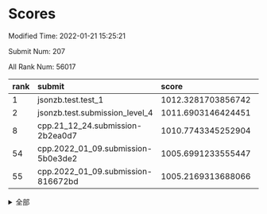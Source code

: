 # Scores

Modified Time: 2022-01-21 15:25:21

Submit Num: 207

All Rank Num: 56017

| rank |               submit               |       score        |       sigma        | pk_num |
| :--- | :--------------------------------- | :----------------- | :----------------- | :----- |
| 1    | jsonzb.test.test_1                 | 1012.3281703856742 | 0.7818520691984072 | 1084   |
| 2    | jsonzb.test.submission_level_4     | 1011.6903146424451 | 0.8022057855648254 | 1082   |
| 8    | cpp.21_12_24.submission-2b2ea0d7   | 1010.7743345252904 | 0.7930165914861893 | 1084   |
| 54   | cpp.2022_01_09.submission-5b0e3de2 | 1005.6991233555447 | 0.7255122947884494 | 1079   |
| 55   | cpp.2022_01_09.submission-816672bd | 1005.2169313688066 | 0.7058955967783952 | 1087   |


<details>
<summary>全部</summary>

| rank |                 submit                 |       score        |       sigma        | pk_num |
| :--- | :------------------------------------- | :----------------- | :----------------- | :----- |
| 1    | jsonzb.test.test_1                     | 1012.3281703856742 | 0.7818520691984072 | 1084   |
| 2    | jsonzb.test.submission_level_4         | 1011.6903146424451 | 0.8022057855648254 | 1082   |
| 3    | gobigger.level_3.submission_level_3_0  | 1011.3817137728913 | 0.7605149009332376 | 1081   |
| 4    | gobigger.level_3.submission_level_3_49 | 1011.3118823256164 | 0.7873596038267479 | 1082   |
| 5    | gobigger.level_3.submission_level_3_45 | 1011.1694934685028 | 0.777379790163337  | 1085   |
| 6    | gobigger.level_3.submission_level_3_35 | 1010.9795464616004 | 0.7570343550153199 | 1086   |
| 7    | gobigger.level_3.submission_level_3_44 | 1010.8616426196581 | 0.7664705991130204 | 1081   |
| 8    | cpp.21_12_24.submission-2b2ea0d7       | 1010.7743345252904 | 0.7930165914861893 | 1084   |
| 9    | gobigger.level_3.submission_level_3_4  | 1010.7724592726113 | 0.7651512548955808 | 1079   |
| 10   | gobigger.level_3.submission_level_3_19 | 1010.727623912566  | 0.7679016321004695 | 1084   |
| 11   | gobigger.level_3.submission_level_3_9  | 1010.6456275455987 | 0.7655345357450732 | 1082   |
| 12   | gobigger.level_3.submission_level_3_13 | 1010.5103860555676 | 0.7568483590522618 | 1086   |
| 13   | gobigger.level_3.submission_level_3_40 | 1010.4242833789492 | 0.7579978148907861 | 1084   |
| 14   | gobigger.level_3.submission_level_3_48 | 1010.3491940335707 | 0.7593818281034752 | 1082   |
| 15   | gobigger.level_3.submission_level_3_28 | 1010.2510529997355 | 0.7424972492179477 | 1083   |
| 16   | gobigger.level_3.submission_level_3_16 | 1010.2045027023871 | 0.757734140305114  | 1083   |
| 17   | gobigger.level_3.submission_level_3_15 | 1010.1983013013695 | 0.7754163958126999 | 1088   |
| 18   | gobigger.level_3.submission_level_3_25 | 1010.1853454840563 | 0.7929459525021384 | 1078   |
| 19   | gobigger.level_3.submission_level_3_18 | 1010.1598033444618 | 0.7573101727689335 | 1082   |
| 20   | gobigger.level_3.submission_level_3_42 | 1010.0084426943292 | 0.7747611268958309 | 1082   |
| 21   | gobigger.level_3.submission_level_3_1  | 1009.9808607244145 | 0.7701589846965712 | 1081   |
| 22   | gobigger.level_3.submission_level_3_31 | 1009.9632648659027 | 0.7490531637501433 | 1081   |
| 23   | gobigger.level_3.submission_level_3_24 | 1009.9495306643439 | 0.750702345832239  | 1080   |
| 24   | gobigger.level_3.submission_level_3_27 | 1009.9378502418787 | 0.7534502715423034 | 1081   |
| 25   | gobigger.level_3.submission_level_3_11 | 1009.9299409532973 | 0.7519058221423235 | 1079   |
| 26   | gobigger.level_3.submission_level_3_6  | 1009.8841951319312 | 0.7630440129953193 | 1079   |
| 27   | gobigger.level_3.submission_level_3_17 | 1009.759295528455  | 0.7757838856959786 | 1077   |
| 28   | gobigger.level_3.submission_level_3_22 | 1009.6853085823489 | 0.7412951528016365 | 1089   |
| 29   | gobigger.level_3.submission_level_3_26 | 1009.6513835277815 | 0.751652991756889  | 1082   |
| 30   | gobigger.level_3.submission_level_3_39 | 1009.6386551295648 | 0.7545285849909523 | 1086   |
| 31   | gobigger.level_3.submission_level_3_21 | 1009.6362292628974 | 0.7565025937286778 | 1081   |
| 32   | gobigger.level_3.submission_level_3_23 | 1009.6199604836116 | 0.762552463990044  | 1081   |
| 33   | gobigger.level_3.submission_level_3_8  | 1009.5989709302637 | 0.7606306551702363 | 1086   |
| 34   | gobigger.level_3.submission_level_3_33 | 1009.5847219793859 | 0.7387139421213029 | 1082   |
| 35   | gobigger.level_3.submission_level_3_32 | 1009.5768838019738 | 0.7688613695638775 | 1082   |
| 36   | gobigger.level_3.submission_level_3_2  | 1009.5679074076656 | 0.741268191204775  | 1081   |
| 37   | gobigger.level_3.submission_level_3_14 | 1009.5168867621078 | 0.7491942866156525 | 1085   |
| 38   | gobigger.level_3.submission_level_3_30 | 1009.4910311819328 | 0.7495305654783078 | 1083   |
| 39   | gobigger.level_3.submission_level_3_7  | 1009.4025623971294 | 0.7479942603356161 | 1079   |
| 40   | gobigger.level_3.submission_level_3_43 | 1009.3070105741281 | 0.7418631716372154 | 1087   |
| 41   | gobigger.level_3.submission_level_3_46 | 1009.2915067506293 | 0.746914774572514  | 1081   |
| 42   | gobigger.level_3.submission_level_3_34 | 1009.2497096942175 | 0.759875988876705  | 1082   |
| 43   | gobigger.level_3.submission_level_3_20 | 1009.2220653982268 | 0.7413852293712082 | 1080   |
| 44   | gobigger.level_3.submission_level_3_38 | 1009.1453512314964 | 0.7575300057327413 | 1082   |
| 45   | gobigger.level_3.submission_level_3_3  | 1009.0988671694879 | 0.7537181891331284 | 1080   |
| 46   | gobigger.level_3.submission_level_3_47 | 1008.9958675906388 | 0.7467136259145069 | 1083   |
| 47   | gobigger.level_3.submission_level_3_41 | 1008.8094442304374 | 0.7373195200195966 | 1083   |
| 48   | gobigger.level_3.submission_level_3_36 | 1008.6843508023005 | 0.7603328574372439 | 1082   |
| 49   | gobigger.level_3.submission_level_3_12 | 1008.6756071246172 | 0.7521078664447512 | 1083   |
| 50   | gobigger.level_3.submission_level_3_5  | 1008.6114225307325 | 0.7468678163272304 | 1082   |
| 51   | gobigger.level_3.submission_level_3_29 | 1008.5714823376079 | 0.7592340572029797 | 1082   |
| 52   | gobigger.level_3.submission_level_3_10 | 1008.4796233449935 | 0.726267983250899  | 1083   |
| 53   | gobigger.level_3.submission_level_3_37 | 1007.8295422677369 | 0.7478913557290222 | 1084   |
| 54   | cpp.2022_01_09.submission-5b0e3de2     | 1005.6991233555447 | 0.7255122947884494 | 1079   |
| 55   | cpp.2022_01_09.submission-816672bd     | 1005.2169313688066 | 0.7058955967783952 | 1087   |
| 56   | gobigger.level_1.submission_level_1_30 | 1004.6504457540449 | 0.7210325430646397 | 1083   |
| 57   | gobigger.level_1.submission_level_1_3  | 1004.5300267276309 | 0.7055516762390386 | 1082   |
| 58   | gobigger.level_1.submission_level_1_27 | 1004.456143744384  | 0.712267275604296  | 1086   |
| 59   | gobigger.level_1.submission_level_1_34 | 1004.3433825797597 | 0.7097042021793686 | 1082   |
| 60   | gobigger.level_1.submission_level_1_35 | 1004.2721579394077 | 0.7158525134341794 | 1080   |
| 61   | gobigger.level_1.submission_level_1_31 | 1004.2214853414823 | 0.7247067268000932 | 1086   |
| 62   | gobigger.level_1.submission_level_1_20 | 1004.1696907836697 | 0.7164231303253369 | 1082   |
| 63   | gobigger.level_1.submission_level_1_12 | 1004.0869582857557 | 0.7189160210952462 | 1083   |
| 64   | gobigger.level_1.submission_level_1_29 | 1004.0536746373526 | 0.7154913154493839 | 1081   |
| 65   | gobigger.level_1.submission_level_1_6  | 1003.9935926390376 | 0.7249445542027793 | 1083   |
| 66   | gobigger.level_1.submission_level_1_48 | 1003.94069029126   | 0.7139973438276763 | 1078   |
| 67   | gobigger.level_1.submission_level_1_22 | 1003.8824609299157 | 0.7162212191340026 | 1083   |
| 68   | gobigger.level_1.submission_level_1_26 | 1003.8811201965674 | 0.7125865401364316 | 1084   |
| 69   | gobigger.level_1.submission_level_1_41 | 1003.8629661570171 | 0.711685858110201  | 1088   |
| 70   | gobigger.level_1.submission_level_1_11 | 1003.8059568231332 | 0.7088910041257207 | 1088   |
| 71   | gobigger.level_1.submission_level_1_24 | 1003.7927982500166 | 0.7212021133290631 | 1081   |
| 72   | gobigger.level_1.submission_level_1_13 | 1003.6293563602844 | 0.712404959140912  | 1085   |
| 73   | gobigger.level_1.submission_level_1_15 | 1003.6247007322823 | 0.716271529384552  | 1085   |
| 74   | gobigger.level_1.submission_level_1_25 | 1003.5714139855723 | 0.7134356215129941 | 1081   |
| 75   | gobigger.level_1.submission_level_1_7  | 1003.5305873528033 | 0.7171925606568171 | 1084   |
| 76   | gobigger.level_1.submission_level_1_21 | 1003.5155473149182 | 0.7138787899870539 | 1086   |
| 77   | gobigger.level_1.submission_level_1_19 | 1003.4596591227089 | 0.7187974486518554 | 1075   |
| 78   | gobigger.level_1.submission_level_1_9  | 1003.4526010038995 | 0.7051368407509633 | 1086   |
| 79   | gobigger.level_1.submission_level_1_47 | 1003.4376592608612 | 0.7171010974857078 | 1084   |
| 80   | gobigger.level_1.submission_level_1_8  | 1003.2946406042519 | 0.7235063062784229 | 1086   |
| 81   | gobigger.level_1.submission_level_1_16 | 1003.2346766449671 | 0.7095012562649988 | 1081   |
| 82   | gobigger.level_1.submission_level_1_18 | 1003.1849620884433 | 0.7138642163787119 | 1083   |
| 83   | gobigger.level_1.submission_level_1_28 | 1003.1447294644568 | 0.698601920030415  | 1080   |
| 84   | gobigger.level_1.submission_level_1_46 | 1003.1383538499149 | 0.7136810115096699 | 1082   |
| 85   | gobigger.level_1.submission_level_1_49 | 1003.1227889197861 | 0.7273652987404493 | 1082   |
| 86   | gobigger.level_1.submission_level_1_33 | 1003.1166945926385 | 0.7227591074283053 | 1078   |
| 87   | gobigger.level_1.submission_level_1_23 | 1003.0402241268379 | 0.7147446710136168 | 1086   |
| 88   | gobigger.level_1.submission_level_1_39 | 1002.8628319619156 | 0.7244096293496846 | 1085   |
| 89   | gobigger.level_1.submission_level_1_32 | 1002.8611046081394 | 0.7190537306355234 | 1083   |
| 90   | gobigger.level_1.submission_level_1_43 | 1002.807503563293  | 0.7145703523568218 | 1080   |
| 91   | gobigger.level_1.submission_level_1_40 | 1002.725011202535  | 0.7058486068817232 | 1080   |
| 92   | gobigger.level_1.submission_level_1_0  | 1002.7236477917776 | 0.7188007678581436 | 1087   |
| 93   | gobigger.level_1.submission_level_1_14 | 1002.703792825472  | 0.718027093960618  | 1083   |
| 94   | gobigger.level_1.submission_level_1_1  | 1002.6092515384441 | 0.7121931713017745 | 1087   |
| 95   | gobigger.level_1.submission_level_1_10 | 1002.5362781781771 | 0.7169969747610767 | 1080   |
| 96   | gobigger.level_1.submission_level_1_2  | 1002.2423895093117 | 0.7114584869894289 | 1080   |
| 97   | gobigger.level_1.submission_level_1_17 | 1002.2052689651832 | 0.714865936367666  | 1081   |
| 98   | gobigger.level_1.submission_level_1_45 | 1002.1496197229163 | 0.7175822480206977 | 1083   |
| 99   | gobigger.level_1.submission_level_1_37 | 1002.1419207212123 | 0.7098040647190521 | 1080   |
| 100  | gobigger.level_1.submission_level_1_44 | 1002.0806419410884 | 0.7045459521674906 | 1083   |
| 101  | gobigger.level_1.submission_level_1_5  | 1002.0045052802135 | 0.7153195301487547 | 1086   |
| 102  | gobigger.level_1.submission_level_1_38 | 1001.9364709660832 | 0.7110727502305956 | 1079   |
| 103  | gobigger.level_1.submission_level_1_4  | 1001.9198184668764 | 0.7310786500726794 | 1089   |
| 104  | gobigger.level_1.submission_level_1_36 | 1001.6264887745647 | 0.7086981740233158 | 1079   |
| 105  | gobigger.level_1.submission_level_1_42 | 1000.9448405217541 | 0.709025331827099  | 1085   |
| 106  | gobigger.random.submission_random_20   | 997.2682180448941  | 0.7173165149767449 | 1084   |
| 107  | gobigger.random.submission_random_24   | 997.1188880359067  | 0.7025262317414204 | 1081   |
| 108  | gobigger.random.submission_random_9    | 997.0819549691947  | 0.6932186167396925 | 1083   |
| 109  | gobigger.random.submission_random_2    | 996.9549478397216  | 0.7185407212653858 | 1080   |
| 110  | gobigger.random.submission_random_32   | 996.892697103442   | 0.719020071199218  | 1082   |
| 111  | gobigger.random.submission_random_15   | 996.6721195815462  | 0.7177081686019608 | 1079   |
| 112  | gobigger.random.submission_random_26   | 996.6520901315603  | 0.7136193819214404 | 1085   |
| 113  | gobigger.random.submission_random_37   | 996.6295014721421  | 0.7068668507647352 | 1082   |
| 114  | gobigger.random.submission_random_8    | 996.6169482100738  | 0.7067246328280465 | 1081   |
| 115  | gobigger.random.submission_random_14   | 996.5424361075004  | 0.7144591018626417 | 1087   |
| 116  | gobigger.random.submission_random_7    | 996.490063779383   | 0.7126907024897763 | 1081   |
| 117  | gobigger.random.submission_random_17   | 996.4789137473783  | 0.6983606205774103 | 1084   |
| 118  | gobigger.random.submission_random_25   | 996.3445737181898  | 0.6959399008338063 | 1088   |
| 119  | gobigger.random.submission_random_40   | 996.3050136870805  | 0.7067409282746299 | 1087   |
| 120  | gobigger.random.submission_random_29   | 996.285733303578   | 0.705766713966646  | 1082   |
| 121  | gobigger.random.submission_random_48   | 996.2230037034471  | 0.7100454274676906 | 1079   |
| 122  | gobigger.random.submission_random_12   | 996.2189722984746  | 0.7027739652533295 | 1083   |
| 123  | gobigger.random.submission_random_23   | 996.1952001721681  | 0.7067933913182757 | 1080   |
| 124  | gobigger.random.submission_random_18   | 996.1604863291515  | 0.7138263141150226 | 1081   |
| 125  | gobigger.random.submission_random_19   | 996.0536567083349  | 0.7009099075030663 | 1083   |
| 126  | gobigger.random.submission_random_11   | 996.0495683104979  | 0.7021176401244759 | 1084   |
| 127  | gobigger.random.submission_random_39   | 995.974484167871   | 0.7113468098202468 | 1084   |
| 128  | gobigger.random.submission_random_47   | 995.9570440137048  | 0.7245640443817049 | 1084   |
| 129  | gobigger.random.submission_random_38   | 995.956242666417   | 0.7113061194098639 | 1082   |
| 130  | gobigger.random.submission_random_13   | 995.8881832173503  | 0.7110331641255386 | 1081   |
| 131  | gobigger.random.submission_random_36   | 995.885387990243   | 0.7062251924992957 | 1079   |
| 132  | gobigger.random.submission_random_45   | 995.8841612338734  | 0.7110713863305005 | 1081   |
| 133  | gobigger.random.submission_random_46   | 995.7635371606804  | 0.7163725988688331 | 1087   |
| 134  | gobigger.random.submission_random_16   | 995.7581034314264  | 0.7197581593908349 | 1077   |
| 135  | gobigger.random.submission_random_30   | 995.7365656654375  | 0.7227337317394257 | 1079   |
| 136  | gobigger.random.submission_random_4    | 995.7127017023128  | 0.7130881025605587 | 1087   |
| 137  | gobigger.random.submission_random_27   | 995.6824405219968  | 0.7285488017874675 | 1078   |
| 138  | gobigger.random.submission_random_28   | 995.6603864139717  | 0.7080181152519646 | 1083   |
| 139  | gobigger.random.submission_random_21   | 995.6488498535768  | 0.7105862920099556 | 1083   |
| 140  | gobigger.random.submission_random_31   | 995.6045464369796  | 0.700009414170264  | 1080   |
| 141  | gobigger.random.submission_random_49   | 995.576732450733   | 0.7110702142030301 | 1089   |
| 142  | gobigger.random.submission_random_1    | 995.518841080838   | 0.70669424176325   | 1080   |
| 143  | gobigger.random.submission_random_44   | 995.4449889519238  | 0.6980751595184922 | 1081   |
| 144  | gobigger.random.submission_random_22   | 995.4395666309562  | 0.7097305257128262 | 1080   |
| 145  | gobigger.random.submission_random_3    | 995.3725014722704  | 0.7092035296412729 | 1083   |
| 146  | gobigger.random.submission_random_43   | 995.3159845704197  | 0.7097891628937634 | 1081   |
| 147  | gobigger.random.submission_random_5    | 995.304432287212   | 0.7099945958574818 | 1085   |
| 148  | gobigger.random.submission_random_42   | 995.2131377324683  | 0.7105335807694321 | 1083   |
| 149  | gobigger.random.submission_random_6    | 995.2024376618394  | 0.7230977627837839 | 1086   |
| 150  | gobigger.random.submission_random_0    | 995.0456206310739  | 0.7210432958165066 | 1083   |
| 151  | gobigger.random.submission_random_35   | 995.0143791378404  | 0.7275433031586411 | 1085   |
| 152  | gobigger.random.submission_random_34   | 994.9581867734937  | 0.7105074978291437 | 1079   |
| 153  | gobigger.random.submission_random_10   | 994.9389556768626  | 0.725014631531428  | 1081   |
| 154  | gobigger.random.submission_random_33   | 994.8795785144354  | 0.7434788029850491 | 1089   |
| 155  | gobigger.random.submission_random_41   | 994.8689362029661  | 0.717533840779365  | 1083   |
| 156  | gobigger.level_2.submission_level_2_44 | 994.1323958587421  | 0.7416396586126744 | 1082   |
| 157  | gobigger.level_2.submission_level_2_20 | 994.0621896743205  | 0.734072443867597  | 1082   |
| 158  | gobigger.level_2.submission_level_2_21 | 994.0307925825665  | 0.7348797252292484 | 1080   |
| 159  | gobigger.level_2.submission_level_2_5  | 993.6975313030922  | 0.7415767687826343 | 1079   |
| 160  | gobigger.level_2.submission_level_2_12 | 993.4451916109475  | 0.7458923181833533 | 1083   |
| 161  | gobigger.level_2.submission_level_2_9  | 993.1658793572407  | 0.7327228670523824 | 1080   |
| 162  | gobigger.level_2.submission_level_2_23 | 993.0458753066941  | 0.7338035074857251 | 1084   |
| 163  | gobigger.level_2.submission_level_2_33 | 992.8368527231589  | 0.7401138487241138 | 1081   |
| 164  | gobigger.level_2.submission_level_2_15 | 992.7977805019192  | 0.7338735152542426 | 1083   |
| 165  | gobigger.level_2.submission_level_2_43 | 992.7745718737693  | 0.7334506879801237 | 1081   |
| 166  | gobigger.level_2.submission_level_2_49 | 992.7728077455417  | 0.7354702085055537 | 1080   |
| 167  | gobigger.level_2.submission_level_2_17 | 992.7701841004248  | 0.748285522566007  | 1082   |
| 168  | gobigger.level_2.submission_level_2_36 | 992.7454626718887  | 0.733110416609439  | 1084   |
| 169  | gobigger.level_2.submission_level_2_34 | 992.7398534442417  | 0.7302517886972445 | 1088   |
| 170  | gobigger.level_2.submission_level_2_1  | 992.7200349730782  | 0.7471397169045809 | 1077   |
| 171  | gobigger.level_2.submission_level_2_35 | 992.5021818730204  | 0.735929819491114  | 1083   |
| 172  | gobigger.level_2.submission_level_2_7  | 992.4664452944621  | 0.7352746086039655 | 1084   |
| 173  | gobigger.level_2.submission_level_2_31 | 992.3865941279254  | 0.7506369861344081 | 1085   |
| 174  | gobigger.level_2.submission_level_2_14 | 992.3356898401556  | 0.7356512476856071 | 1083   |
| 175  | gobigger.level_2.submission_level_2_29 | 992.2847376211477  | 0.7457430161554855 | 1082   |
| 176  | gobigger.level_2.submission_level_2_22 | 992.2814972438609  | 0.7383038922624721 | 1085   |
| 177  | gobigger.level_2.submission_level_2_18 | 992.1446191909299  | 0.7489259679096204 | 1086   |
| 178  | gobigger.level_2.submission_level_2_46 | 992.1243785408171  | 0.750853773278119  | 1082   |
| 179  | gobigger.level_2.submission_level_2_11 | 992.0866672056894  | 0.721905139120565  | 1085   |
| 180  | gobigger.level_2.submission_level_2_48 | 992.0855095489172  | 0.7415102126623003 | 1077   |
| 181  | gobigger.level_2.submission_level_2_40 | 992.0537392427901  | 0.7408026017502181 | 1083   |
| 182  | gobigger.level_2.submission_level_2_4  | 992.0418401119387  | 0.7487050580193714 | 1081   |
| 183  | gobigger.level_2.submission_level_2_32 | 992.012750330955   | 0.7488896635144116 | 1082   |
| 184  | gobigger.level_2.submission_level_2_27 | 991.9053034984606  | 0.7418829079645537 | 1083   |
| 185  | gobigger.level_2.submission_level_2_0  | 991.881352841614   | 0.7451973334916553 | 1079   |
| 186  | gobigger.level_2.submission_level_2_45 | 991.8311508326965  | 0.7569792720936775 | 1086   |
| 187  | gobigger.level_2.submission_level_2_38 | 991.8086844822581  | 0.7398866775968779 | 1079   |
| 188  | gobigger.level_2.submission_level_2_19 | 991.787083433304   | 0.7564559765336104 | 1082   |
| 189  | gobigger.level_2.submission_level_2_24 | 991.6595655019674  | 0.761996937089653  | 1081   |
| 190  | gobigger.level_2.submission_level_2_47 | 991.6397032109857  | 0.7402705850907527 | 1081   |
| 191  | gobigger.level_2.submission_level_2_25 | 991.5732762351021  | 0.7347482577506262 | 1086   |
| 192  | gobigger.level_2.submission_level_2_8  | 991.5271913517477  | 0.7601189185143403 | 1083   |
| 193  | gobigger.level_2.submission_level_2_10 | 991.4215988086027  | 0.7601223893471639 | 1080   |
| 194  | gobigger.level_2.submission_level_2_2  | 991.3974792333344  | 0.7525600741808138 | 1085   |
| 195  | gobigger.level_2.submission_level_2_26 | 991.3401623841424  | 0.7719089211647931 | 1078   |
| 196  | gobigger.level_2.submission_level_2_42 | 991.3272641756714  | 0.7553698105243162 | 1082   |
| 197  | gobigger.level_2.submission_level_2_37 | 991.2511606063939  | 0.764056009847203  | 1081   |
| 198  | gobigger.level_2.submission_level_2_6  | 991.201629453215   | 0.7518799564706887 | 1078   |
| 199  | gobigger.level_2.submission_level_2_16 | 991.1991447053424  | 0.7410754422170807 | 1081   |
| 200  | gobigger.level_2.submission_level_2_39 | 991.143603461853   | 0.7448136108794454 | 1082   |
| 201  | gobigger.level_2.submission_level_2_3  | 991.1334906895692  | 0.7419084407254952 | 1081   |
| 202  | gobigger.level_2.submission_level_2_13 | 991.121899170044   | 0.752518173030777  | 1084   |
| 203  | gobigger.level_2.submission_level_2_41 | 991.0228444816051  | 0.7681658679871888 | 1076   |
| 204  | gobigger.level_2.submission_level_2_30 | 990.8741447541933  | 0.7755928381985591 | 1086   |
| 205  | gobigger.level_2.submission_level_2_28 | 989.9914096700874  | 0.7549498007399733 | 1084   |
| 206  | gobigger.none.submission_none_0        | 977.9759035032338  | 1.2873890241310795 | 1081   |
| 207  | gobigger.none.submission_none_1        | 976.5602328079503  | 1.3824460366860412 | 1082   |

</details>